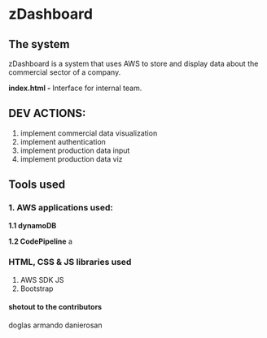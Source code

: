 # zDashboard
## The system
zDashboard is a system that uses AWS to store and display data 
about the commercial sector of a company.

<b>index.html -</b> Interface for internal team.
<br>
## DEV ACTIONS:
1. implement commercial data visualization
2. implement authentication
3. implement production data input
4. implement production data viz

## Tools used
### 1. AWS applications used:

<b>1.1 dynamoDB</b>

<b>1.2 CodePipeline</b>
a
### HTML, CSS & JS libraries used
1. AWS SDK JS
2. Bootstrap

#### shotout to the contributors
doglas
armando
danierosan
